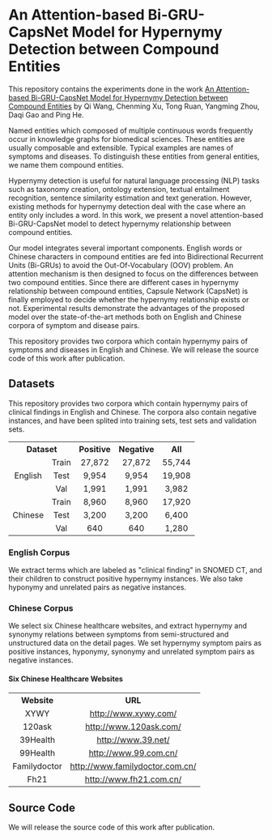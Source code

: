 # An Attention-based Bi-GRU-CapsNet Model for Hypernymy Detection between Compound Entities

This repository contains the experiments done in the work <a href="https://arxiv.org/abs/1805.04827">An Attention-based Bi-GRU-CapsNet Model for Hypernymy Detection between Compound Entities</a> by Qi Wang, Chenming Xu, Tong Ruan, Yangming Zhou, Daqi Gao and Ping He.

Named entities which composed of multiple continuous words frequently occur in knowledge graphs for biomedical sciences. These entities are usually composable and extensible. Typical examples are names of symptoms and diseases. To distinguish these entities from general entities, we name them compound entities.

Hypernymy detection is useful for natural language processing (NLP) tasks such as taxonomy creation, ontology extension, textual entailment recognition, sentence similarity estimation and text generation. However, existing methods for hypernymy detection deal with the case where an entity only includes a word. In this work, we present a novel attention-based Bi-GRU-CapsNet model to detect hypernymy relationship between compound entities.

Our model integrates several important components. English words or Chinese characters in compound entities are fed into Bidirectional Recurrent Units (Bi-GRUs) to avoid the Out-Of-Vocabulary (OOV) problem. An attention mechanism is then designed to focus on the differences between two compound entities. Since there are different cases in hypernymy relationship between compound entities, Capsule Network (CapsNet) is finally employed to decide whether the hypernymy relationship exists or not. Experimental results demonstrate the advantages of the proposed model over the state-of-the-art methods both on English and Chinese corpora of symptom and disease pairs.

This repository provides two corpora which contain hypernymy pairs of symptoms and diseases in English and Chinese. We will release the source code of this work after publication.


## Datasets
This repository provides two corpora which contain hypernymy pairs of clinical findings in English and Chinese. The corpora also contain negative instances, and have been splited into training sets, test sets and validation sets.
<table>
  <tr>
    <th  align="center" colspan="2">Dataset</th>
    <th  align="center">Positive</th>
    <th  align="center">Negative</th>
    <th  align="center">All</th>
  </tr>
  <tr>
    <td  align="center" rowspan="3">English</td>
    <td  align="center">Train</td>
    <td  align="center">27,872</td>
    <td  align="center">27,872</td>
    <td  align="center">55,744</td>
  </tr>
  <tr>
    <td  align="center">Test</td>
    <td  align="center">9,954</td>
    <td  align="center">9,954</td>
    <td  align="center">19,908</td>
  </tr>
  <tr>
    <td  align="center">Val</td>
    <td  align="center">1,991</td>
    <td  align="center">1,991</td>
    <td  align="center">3,982</td>
  </tr>
  <tr>
    <td  align="center" rowspan="3">Chinese</td>
    <td  align="center">Train</td>
    <td  align="center">8,960</td>
    <td  align="center">8,960</td>
    <td  align="center">17,920</td>
  </tr>
  <tr>
    <td  align="center">Test</td>
    <td  align="center">3,200</td>
    <td  align="center">3,200</td>
    <td  align="center">6,400</td>
  </tr>
  <tr>
    <td  align="center">Val</td>
    <td  align="center">640</td>
    <td  align="center">640</td>
    <td  align="center">1,280</td>
  </tr>
</table>

### English Corpus
We extract terms which are labeled as "clinical finding" in SNOMED CT, and their children to construct positive hypernymy instances. We also take hyponymy and unrelated pairs as negative instances. 

### Chinese Corpus
We select six Chinese healthcare websites, and extract hypernymy and synonymy relations between symptoms from semi-structured and unstructured data on the detail pages. We set hypernymy symptom pairs as positive instances, hyponymy, synonymy and unrelated symptom pairs as negative instances.

#### Six Chinese Healthcare Websites
<table>
  <tr>
    <th  align="center">Website</th>
    <th  align="center">URL</th>
  </tr>
  <tr>
    <td  align="center">XYWY</td>
    <td  align="center"><a href="http://www.xywy.com/">http://www.xywy.com/</a></td>
  </tr>
  <tr>
    <td  align="center">120ask</td>
    <td  align="center"><a href="http://www.120ask.com/">http://www.120ask.com/</a></td>
  </tr>
  <tr>
    <td  align="center">39Health<br></td>
    <td  align="center"><a href="http://www.39.net/">http://www.39.net/</a></td>
  </tr>
  <tr>
    <td  align="center">99Health</td>
    <td  align="center"><a href="http://www.99.com.cn/">http://www.99.com.cn/</a></td>
  </tr>
  <tr>
    <td  align="center">Familydoctor</td>
    <td  align="center"><a href="http://www.familydoctor.com.cn/">http://www.familydoctor.com.cn/</a></td>
  </tr>
  <tr>
    <td  align="center">Fh21</td>
    <td  align="center"><a href="http://www.fh21.com.cn/">http://www.fh21.com.cn/</a></td>
  </tr>
</table>

## Source Code
We will release the source code of this work after publication.